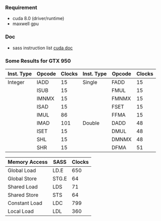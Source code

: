 ### Requirement
* cuda 8.0 (driver/runtime)
* maxwell gpu

### Doc
* sass instruction list [cuda doc](http://docs.nvidia.com/cuda/cuda-binary-utilities/index.html#instruction-set-ref)

### Some Results for GTX 950 

| Inst. Type | Opcode | Clocks | Inst. Type | Opcode | Clocks |
|------------|--------|--------|------------|--------|--------|
| Integer | IADD | 15 | Single | FADD | 15 |
|  | ISUB | 15 |  | FMUL | 15 |
|  | IMNMX | 15 |  | FMNMX | 15 |
|  | ISAD | 15 |  | FSET | 15 |
|  | IMUL | 86 |  | FFMA | 15 |
|  | IMAD | 101 | Double | DADD | 48 |
|  | ISET | 15 |  | DMUL | 48 |
|  | SHL | 15 |  | DMNMX | 48 |
|  | SHR | 15 |  | DFMA | 51 |

| Memory Access | SASS | Clocks |
|---------------|-------|--------|
| Global Load | LD.E | 650 |
| Global Store | STG.E | 64 |
| Shared Load | LDS | 71 |
| Shared Store | STS | 64 |
| Constant Load | LDC | 799 |
| Local Load | LDL | 360 |

